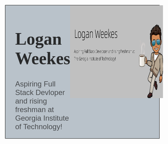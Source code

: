 <head>
    <link href="https://fonts.googleapis.com/css2?family=Quicksand:wght@300&display=swap" rel="stylesheet">
    <link href="https://fonts.googleapis.com/css2?family=Caveat&display=swap" rel="stylesheet">
    <style>
        header {
            width: 100%;
            display: flex;
            background-color: #B9C2CA;
            border: 1px solid black;
        }
        div {
            display: inline-block;
            width: 100%;
        }
        img {
            display: inline-block;
            width: 19rem;
            height: 19rem;
        }
        h1 {
            font-family: 'Caveat', cursive;
            font-size: 3.5rem;
            text-align: left;
            padding-left: 2rem;
            opacity: 0.9;
        }
        p {
            font-family: 'Quicksand', sans-serif;
            font-size: 1.5rem;
            text-align: left;
            padding-left: 2rem;
            opacity: 0.7;
        }
    </style>
</head>
<body>
    <header>
        <div>
            <h1>Logan Weekes</h1>
            <p>Aspiring Full Stack Devloper and rising freshman at Georgia Institute of Technology!</p>
        </div>
        <img src="./bitmoji.png" >
    </header>
</body>
</html>
